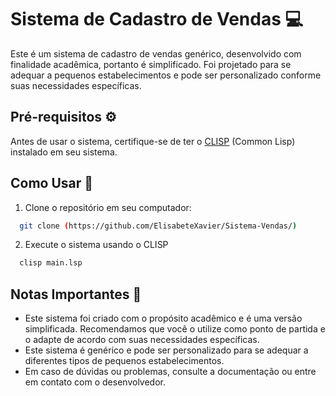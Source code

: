 # Sistema de Cadastro de Vendas :computer:

Este é um sistema de cadastro de vendas genérico, desenvolvido com finalidade acadêmica, portanto é simplificado. Foi projetado para se adequar a pequenos estabelecimentos e pode ser personalizado conforme suas necessidades específicas.

## Pré-requisitos :gear:

Antes de usar o sistema, certifique-se de ter o [CLISP](http://www.clisp.org/) (Common Lisp) instalado em seu sistema.

## Como Usar :rocket:

1. Clone o repositório em seu computador:

```bash
  git clone (https://github.com/ElisabeteXavier/Sistema-Vendas/)
```

2. Execute o sistema usando o CLISP
```bash
  clisp main.lsp
```
## Notas Importantes :memo:

- Este sistema foi criado com o propósito acadêmico e é uma versão simplificada. Recomendamos que você o utilize como ponto de partida e o adapte de acordo com suas necessidades específicas.
- Este sistema é genérico e pode ser personalizado para se adequar a diferentes tipos de pequenos estabelecimentos.
- Em caso de dúvidas ou problemas, consulte a documentação ou entre em contato com o desenvolvedor.
